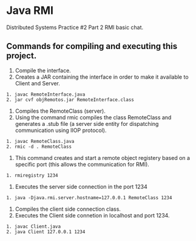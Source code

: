 # Java RMI
Distributed Systems Practice #2 Part 2 RMI basic chat.

## Commands for compiling and executing this project.

1. Compile the interface.
2. Creates a JAR containing the interface in order to make it available to Client and Server.
```
1. javac RemoteInterface.java
2. jar cvf objRemotos.jar RemoteInterface.class
```

1. Compiles the RemoteClass (server).
2. Using the command rmic compiles the class RemoteClass and generates a .stub file (a server side entity for dispatching communication using IIOP protocol).
```
1. javac RemoteClass.java
2. rmic -d . RemoteClass
```

1. This command creates and start a remote object registery based on a specific port (this allows the communication for RMI).
```
1. rmiregistry 1234
```

1. Executes the server side connection in the port 1234
```
1. java -Djava.rmi.server.hostname=127.0.0.1 RemoteClass 1234
```

1. Compiles the client side connection class.
2. Executes the Client side connetion in localhost and port 1234.
```
1. javac Client.java
2. java Client 127.0.0.1 1234
```
